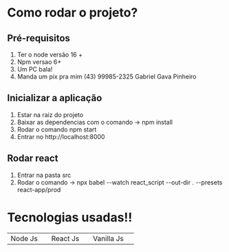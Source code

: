 # Como rodar o projeto?

## Pré-requisitos 
1. Ter o node versão 16 +
2. Npm versao 6+
3. Um PC bala!
4. Manda um pix pra mim (43) 99985-2325 Gabriel Gava Pinheiro 


## Inicializar a aplicação
1. Estar na raiz do projeto
3. Baixar as dependencias com o comando -> npm install
2. Rodar o comando npm start
3. Entrar no http://localhost:8000


##  Rodar react
1. Entrar na pasta src 
2. Rodar o comando  -> npx babel --watch react_script  --out-dir . --presets react-app/prod


# Tecnologias usadas!!

<table>
  <tr>
    <td> Node Js <td>
    <td> React Js <td>
    <td> Vanilla Js <td>
  <tr>
<table>  




